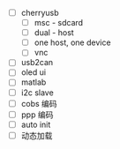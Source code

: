 * [ ] cherryusb
  * [ ] msc - sdcard
  * [ ] dual - host
  * [ ] one host, one device
  * [ ] vnc
* [ ] usb2can
* [ ] oled ui
* [ ] matlab
* [ ] i2c slave
* [ ] cobs 编码
* [ ] ppp 编码
* [ ] auto init
* [ ] 动态加载